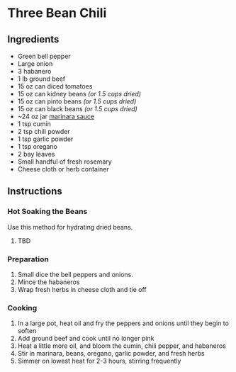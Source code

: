 # Three Bean Chili

## Ingredients

- Green bell pepper
- Large onion
- 3 habanero
- 1 lb ground beef
- 15 oz can diced tomatoes
- 15 oz can kidney beans _(or 1.5 cups dried)_
- 15 oz can pinto beans _(or 1.5 cups dried)_
- 15 oz can black beans _(or 1.5 cups dried)_
- ~24 oz jar [marinara sauce](marinara.md)
- 1 tsp cumin
- 2 tsp chili powder
- 1 tsp garlic powder
- 1 tsp oregano
- 2 bay leaves
- Small handful of fresh rosemary
- Cheese cloth or herb container

## Instructions

### Hot Soaking the Beans
Use this method for hydrating dried beans.
1. TBD

### Preparation
1. Small dice the bell peppers and onions.
2. Mince the habaneros
3. Wrap fresh herbs in cheese cloth and tie off

### Cooking
1. In a large pot, heat oil and fry the peppers and onions until they begin to soften
2. Add ground beef and cook until no longer pink
3. Heat a little more oil, and bloom the cumin, chili pepper, and habaneros
4. Stir in marinara, beans, oregano, garlic powder, and fresh herbs
5. Simmer on lowest heat for 2-3 hours, stirring frequently

